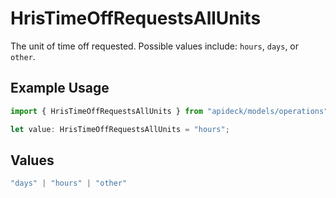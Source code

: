 # HrisTimeOffRequestsAllUnits

The unit of time off requested. Possible values include: `hours`, `days`, or `other`.

## Example Usage

```typescript
import { HrisTimeOffRequestsAllUnits } from "apideck/models/operations";

let value: HrisTimeOffRequestsAllUnits = "hours";
```

## Values

```typescript
"days" | "hours" | "other"
```